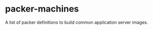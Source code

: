 packer-machines
===============

A list of packer definitions to build common application server images.
